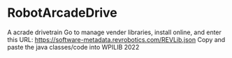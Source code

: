# RobotArcadeDrive
A acrade drivetrain
Go to manage vender libraries, install online, and enter this URL: https://software-metadata.revrobotics.com/REVLib.json
Copy and paste the java classes/code into WPILIB 2022
